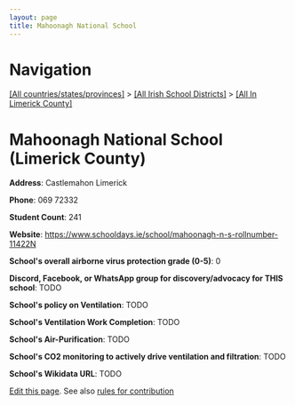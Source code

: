 ```yaml
---
layout: page
title: Mahoonagh National School
---
```

# Navigation

[[All countries/states/provinces]](../../..) > [[All Irish School Districts]](../..) > [[All In Limerick County]](..)

# Mahoonagh National School (Limerick County)

**Address**: Castlemahon Limerick

**Phone**: 069 72332

**Student Count**: 241

**Website**: <https://www.schooldays.ie/school/mahoonagh-n-s-rollnumber-11422N>

**School's overall airborne virus protection grade (0-5)**: 0

**Discord, Facebook, or WhatsApp group for discovery/advocacy for THIS school**: TODO

**School's policy on Ventilation**: TODO

**School's Ventilation Work Completion**: TODO

**School's Air-Purification**: TODO

**School's CO2 monitoring to actively drive ventilation and filtration**: TODO

**School's Wikidata URL**: TODO


[Edit this page](https://github.com/ventilate-schools/Ireland/edit/main/./Limerick_County/Mahoonagh_National_School.md). See also [rules for contribution](../../../contribution-rules/)